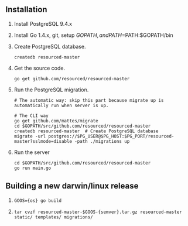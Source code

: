 ## Installation

1. Install PostgreSQL 9.4.x

2. Install Go 1.4.x, git, setup $GOPATH, and PATH=$PATH:$GOPATH/bin

3. Create PostgreSQL database.
    ```
    createdb resourced-master
    ```

4. Get the source code.
    ```
    go get github.com/resourced/resourced-master
    ```

5. Run the PostgreSQL migration.
    ```
    # The automatic way: skip this part because migrate up is automatically run when server is up.

    # The CLI way
    go get github.com/mattes/migrate
    cd $GOPATH/src/github.com/resourced/resourced-master
    createdb resourced-master  # Create PostgreSQL database
    migrate -url postgres://$PG_USER@$PG_HOST:$PG_PORT/resourced-master?sslmode=disable -path ./migrations up
    ```

6. Run the server
    ```
    cd $GOPATH/src/github.com/resourced/resourced-master
    go run main.go
    ```


## Building a new darwin/linux release

1. `GOOS={os} go build`

2. `tar cvzf resourced-master-$GOOS-{semver}.tar.gz resourced-master static/ templates/ migrations/`
